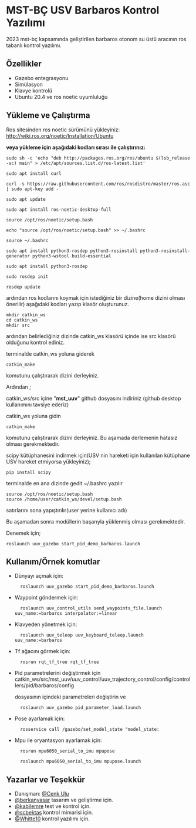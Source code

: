 
# MST-BÇ USV Barbaros Kontrol Yazılımı

2023 mst-bç kapsamında geliştirilen barbaros otonom su üstü aracının ros tabanlı kontrol yazılımı.


## Özellikler

- Gazebo entegrasyonu
- Simülasyon
- Klavye kontrolü
- Ubuntu 20.4 ve ros noetic uyumluluğu

  
## Yükleme ve Çalıştırma

Ros sitesinden ros noetic sürümünü yükleyiniz: 
http://wiki.ros.org/noetic/Installation/Ubuntu

**veya yükleme için aşağıdaki kodları sırası ile çalıştırınız:**

	sudo sh -c 'echo "deb http://packages.ros.org/ros/ubuntu $(lsb_release -sc) main" > /etc/apt/sources.list.d/ros-latest.list'

	sudo apt install curl

	curl -s https://raw.githubusercontent.com/ros/rosdistro/master/ros.asc | sudo apt-key add -

	sudo apt update

	sudo apt install ros-noetic-desktop-full

	source /opt/ros/noetic/setup.bash

	echo "source /opt/ros/noetic/setup.bash" >> ~/.bashrc
	
	source ~/.bashrc

	sudo apt install python3-rosdep python3-rosinstall python3-rosinstall-generator python3-wstool build-essential

	sudo apt install python3-rosdep

	sudo rosdep init

	rosdep update

ardından ros kodlarını koymak için istediğiniz bir dizine(home dizini olması önerilir) aşağıdaki kodları yazıp klasör oluşturunuz.

    mkdir catkin_ws 
    cd catkin_ws
    mkdir src
    
ardından belirlediğiniz dizinde catkin_ws klasörü içinde ise src klasörü olduğunu kontrol ediniz.

terminalde catkin_ws yoluna giderek 

    catkin_make 

komutunu çalıştırarak dizini derleyiniz.

Ardından ;

catkin_ws/src içine "**mst_uuv**" github dosyasını indiriniz
(github desktop kullanımını tavsiye ederiz)

catkin_ws yoluna gidin 
    
    catkin_make 

komutunu çalıştırarak dizini derleyiniz. Bu aşamada derlemenin hatasız olması gerekmektedir.

scipy kütüphanesini indirmek için(USV nin hareketi için kullanılan kütüphane USV hareket etmiyorsa yükleyiniz);

    pip install scipy

terminalde en ana dizinde gedit ~/.bashrc yazılır

	source /opt/ros/noetic/setup.bash
	source /home/user/catkin_ws/devel/setup.bash

satırlarını sona yapıştırılır(user yerine kullanıcı adı)

Bu aşamadan sonra modüllerin başarıyla yüklenmiş olması gerekmektedir.

Denemek için;

    roslaunch uuv_gazebo start_pid_demo_barbaros.launch
## Kullanım/Örnek komutlar

- Dünyayı açmak için:

		roslaunch uuv_gazebo start_pid_demo_barbaros.launch 

- Waypoint göndermek için:

		roslaunch uuv_control_utils send_waypoints_file.launch uuv_name:=barbaros interpolator:=linear

- Klavyeden yönetmek için: 

		roslaunch uuv_teleop uuv_keyboard_teleop.launch uuv_name:=barbaros

- Tf ağacını görmek için:

		rosrun rqt_tf_tree rqt_tf_tree 

- Pid parametrelerini değiştirmek için catkin_ws/src/mst_uuv/uuv_control/uuv_trajectory_control/config/controllers/pid/barbaros/config 

	dosyasının içindeki parametreleri değiştirin ve 

		roslaunch uuv_gazebo pid_parameter_load.launch 

- Pose ayarlamak için:

		rosservice call /gazebo/set_model_state "model_state:

- Mpu ile oryantasyon ayarlamak için:

		rosrun mpu6050_serial_to_imu mpupose

		roslaunch mpu6050_serial_to_imu mpupose.launch 
## Yazarlar ve Teşekkür

- Danışman: [@Cenk Ulu](https://avesis.yildiz.edu.tr/cenkulu/dokumanlar) 
- [@berkanyasar](https://www.github.com/berkanyasar) tasarım ve geliştirme için.
- [@kabilemre](https://www.github.com/kabilemre) test ve kontrol için.
- [@scbektas](https://www.github.com/scbektas) kontrol mimarisi için.
- [@Whitte10](https://www.github.com/Whitte10) kontrol yazılımı için.
